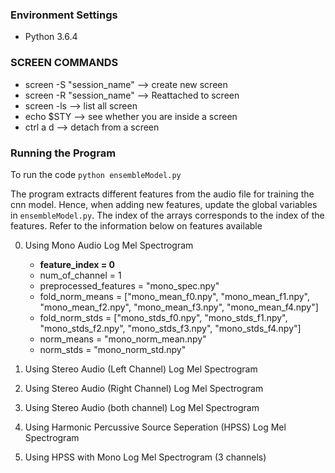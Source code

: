 ### Environment Settings
- Python 3.6.4

### SCREEN COMMANDS
- screen -S "session_name" --> create new screen
- screen -R "session_name" --> Reattached to screen
- screen -ls --> list all screen
- echo $STY --> see whether you are inside a screen
- ctrl a d --> detach from a screen

### Running the Program

To run the code `python ensembleModel.py`

The program extracts different features from the audio file for training the cnn model. Hence, when adding new features, update the global variables in `ensembleModel.py`. The index of the arrays corresponds to the index of the features. Refer to the information below on features available

0. Using Mono Audio Log Mel Spectrogram
	- **feature_index = 0**
	- num_of_channel = 1
	- preprocessed_features = "mono_spec.npy"
	- fold_norm_means = ["mono_mean_f0.npy", "mono_mean_f1.npy", "mono_mean_f2.npy", "mono_mean_f3.npy", "mono_mean_f4.npy"]
	- fold_norm_stds = ["mono_stds_f0.npy", "mono_stds_f1.npy", "mono_stds_f2.npy", "mono_stds_f3.npy", "mono_stds_f4.npy"]
	- norm_means = "mono_norm_mean.npy"
	- norm_stds = "mono_norm_std.npy"

1. Using Stereo Audio (Left Channel) Log Mel Spectrogram


2. Using Stereo Audio (Right Channel) Log Mel Spectrogram


3. Using Stereo Audio (both channel) Log Mel Spectrogram


4. Using Harmonic Percussive Source Seperation (HPSS) Log Mel Spectrogram


5. Using HPSS with Mono Log Mel Spectrogram (3 channels)














